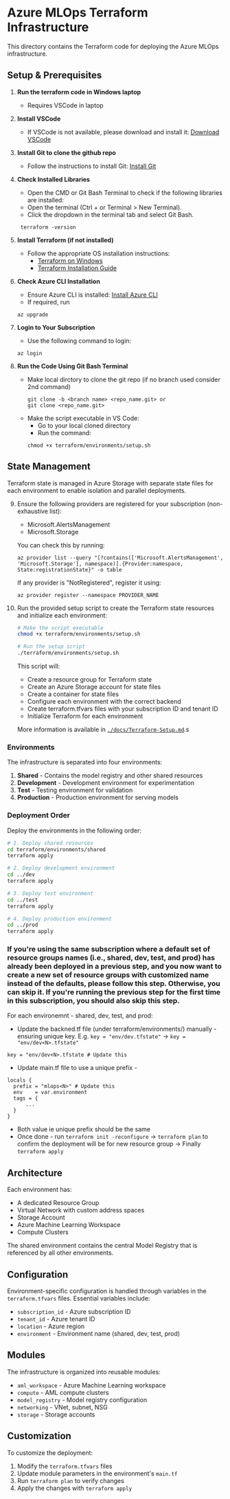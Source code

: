 # Azure MLOps Terraform Infrastructure

This directory contains the Terraform code for deploying the Azure MLOps infrastructure.

## Setup & Prerequisites

1. **Run the terraform code in Windows laptop**
    - Requires VSCode in laptop

2. **Install VSCode**
   - If VSCode is not available, please download and install it: [Download VSCode](https://code.visualstudio.com/download)

3. **Install Git to clone the github repo**
   - Follow the instructions to install Git: [Install Git](https://www.windowscentral.com/how-clone-github-repos-windows-10-11-and-wsl)

4. **Check Installed Libraries**
   - Open the CMD or Git Bash Terminal to check if the following libraries are installed:
   - Open the terminal (Ctrl +  or Terminal > New Terminal).
   - Click the dropdown in the terminal tab and select Git Bash.
   ```
    terraform -version
    ```

5. **Install Terraform (if not installed)**
   - Follow the appropriate OS installation instructions:
     - [Terraform on Windows](https://learn.microsoft.com/en-us/azure/developer/terraform/get-started-windows-bash)
     - [Terraform Installation Guide](https://developer.hashicorp.com/terraform/install)

6. **Check Azure CLI Installation**
   - Ensure Azure CLI is installed: [Install Azure CLI](https://learn.microsoft.com/en-us/cli/azure/install-azure-cli-windows?view=azure-cli-latest&pivots=winget)
   - If required, run
   ```
   az upgrade
   ```

7. **Login to Your Subscription**
   - Use the following command to login:
   ```
   az login
   ```

8. **Run the Code Using Git Bash Terminal**
   - Make local dirctory to clone the git repo (if no branch used consider 2nd command)
     ```
     git clone -b <branch name> <repo_name.git> or
     git clone <repo_name.git>
     ```     
   - Make the script executable in VS Code:
     - Go to your local cloned directory
     - Run the command:
     ```
     chmod +x terraform/environments/setup.sh
     ```

## State Management

Terraform state is managed in Azure Storage with separate state files for each environment to enable isolation and parallel deployments.

9. Ensure the following providers are registered for your subscription (non-exhaustive list):
    - Microsoft.AlertsManagement
    - Microsoft.Storage

    You can check this by running:
    ```
    az provider list --query "[?contains(['Microsoft.AlertsManagement', 'Microsoft.Storage'], namespace)].{Provider:namespace, State:registrationState}" -o table
    ```

    If any provider is "NotRegistered", register it using:

    ```
    az provider register --namespace PROVIDER_NAME
    ```

10. Run the provided setup script to create the Terraform state resources and initialize each environment:

    ```bash
    # Make the script executable
    chmod +x terraform/environments/setup.sh

    # Run the setup script
    ./terraform/environments/setup.sh
    ```

    This script will:
    - Create a resource group for Terraform state
    - Create an Azure Storage account for state files
    - Create a container for state files
    - Configure each environment with the correct backend
    - Create terraform.tfvars files with your subscription ID and tenant ID
    - Initialize Terraform for each environment

    More information is available in [`./docs/Terraform-Setup.md`](./docs/Terraform-Setup.md).s

### Environments

The infrastructure is separated into four environments:

1. **Shared** - Contains the model registry and other shared resources
2. **Development** - Development environment for experimentation
3. **Test** - Testing environment for validation
4. **Production** - Production environment for serving models

### Deployment Order

Deploy the environments in the following order:

```bash
# 1. Deploy shared resources
cd terraform/environments/shared
terraform apply

# 2. Deploy development environment
cd ../dev
terraform apply

# 3. Deploy test environment
cd ../test
terraform apply

# 4. Deploy production environment
cd ../prod
terraform apply
```
### If you're using the same subscription where a default set of resource groups names (i.e., shared, dev, test, and prod) has already been deployed in a previous step, and you now want to create a new set of resource groups with customized name instead of the defaults, please follow this step. Otherwise, **you can skip it**. If you're running the previous step for the first time in this subscription, you **should also skip this step**.

For each environemnt - shared, dev, test, and prod:
- Update the backned.tf file (under terraform/environments/<dev or test..>) manually - ensuring unique key. E.g. `key = "env/dev.tfstate"` -> `key = "env/dev<N>.tfstate"`
```
key = "env/dev<N>.tfstate # Update this
```
- Update main.tf file to use a unique prefix - 
```
locals {
  prefix = "mlops<N>" # Update this
  env    = var.environment
  tags = {
      ...
  }
}
```
- Both <N> value ie unique prefix should be the same
- Once done - run `terraform init -reconfigure` -> `terraform plan` to confirm the deployment will be for new resource group -> Finally `terraform apply`

## Architecture

Each environment has:
- A dedicated Resource Group
- Virtual Network with custom address spaces
- Storage Account
- Azure Machine Learning Workspace
- Compute Clusters

The shared environment contains the central Model Registry that is referenced by all other environments.

## Configuration

Environment-specific configuration is handled through variables in the `terraform.tfvars` files. Essential variables include:

- `subscription_id` - Azure subscription ID
- `tenant_id` - Azure tenant ID
- `location` - Azure region
- `environment` - Environment name (shared, dev, test, prod)

## Modules

The infrastructure is organized into reusable modules:

- `aml_workspace` - Azure Machine Learning workspace
- `compute` - AML compute clusters
- `model_registry` - Model registry configuration
- `networking` - VNet, subnet, NSG
- `storage` - Storage accounts

## Customization

To customize the deployment:

1. Modify the `terraform.tfvars` files
2. Update module parameters in the environment's `main.tf`
3. Run `terraform plan` to verify changes
4. Apply the changes with `terraform apply`
